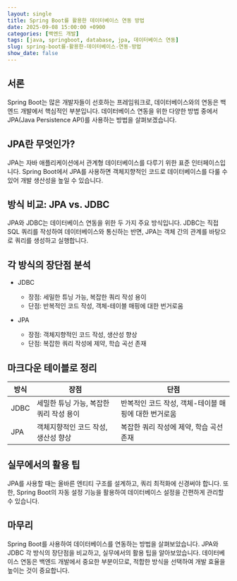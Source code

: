 ```yaml
---
layout: single
title: Spring Boot를 활용한 데이터베이스 연동 방법
date: 2025-09-08 15:00:00 +0900
categories: [백엔드 개발]
tags: [java, springboot, database, jpa, 데이터베이스 연동]
slug: spring-boot를-활용한-데이터베이스-연동-방법
show_date: false
---
```


## 서론
Spring Boot는 많은 개발자들이 선호하는 프레임워크로, 데이터베이스와의 연동은 백엔드 개발에서 핵심적인 부분입니다. 데이터베이스 연동을 위한 다양한 방법 중에서 JPA(Java Persistence API)를 사용하는 방법을 살펴보겠습니다.

## JPA란 무엇인가?
JPA는 자바 애플리케이션에서 관계형 데이터베이스를 다루기 위한 표준 인터페이스입니다. Spring Boot에서 JPA를 사용하면 객체지향적인 코드로 데이터베이스를 다룰 수 있어 개발 생산성을 높일 수 있습니다.

## 방식 비교: JPA vs. JDBC
JPA와 JDBC는 데이터베이스 연동을 위한 두 가지 주요 방식입니다. JDBC는 직접 SQL 쿼리를 작성하여 데이터베이스와 통신하는 반면, JPA는 객체 간의 관계를 바탕으로 쿼리를 생성하고 실행합니다.

## 각 방식의 장단점 분석
- JDBC
  - 장점: 세밀한 튜닝 가능, 복잡한 쿼리 작성 용이
  - 단점: 반복적인 코드 작성, 객체-테이블 매핑에 대한 번거로움

- JPA
  - 장점: 객체지향적인 코드 작성, 생산성 향상
  - 단점: 복잡한 쿼리 작성에 제약, 학습 곡선 존재

## 마크다운 테이블로 정리
| 방식 | 장점 | 단점 |
|-----|-----|-----|
| JDBC | 세밀한 튜닝 가능, 복잡한 쿼리 작성 용이 | 반복적인 코드 작성, 객체-테이블 매핑에 대한 번거로움 |
| JPA | 객체지향적인 코드 작성, 생산성 향상 | 복잡한 쿼리 작성에 제약, 학습 곡선 존재 |

## 실무에서의 활용 팁
JPA를 사용할 때는 올바른 엔티티 구조를 설계하고, 쿼리 최적화에 신경써야 합니다. 또한, Spring Boot의 자동 설정 기능을 활용하여 데이터베이스 설정을 간편하게 관리할 수 있습니다.

## 마무리
Spring Boot를 사용하여 데이터베이스를 연동하는 방법을 살펴보았습니다. JPA와 JDBC 각 방식의 장단점을 비교하고, 실무에서의 활용 팁을 알아보았습니다. 데이터베이스 연동은 백엔드 개발에서 중요한 부분이므로, 적합한 방식을 선택하여 개발 효율을 높이는 것이 중요합니다.